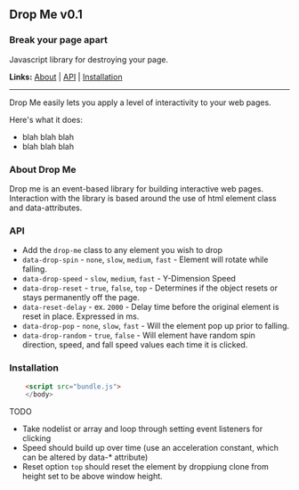 ## Drop Me v0.1
### Break your page apart

Javascript library for destroying your page.

__Links:__ [About](#about-drop-me) | [API](#api) | [Installation](#installation)

---
Drop Me easily lets you apply a level of interactivity to your web pages.

Here's what it does:

* blah blah blah
* blah blah blah


### About Drop Me

Drop me is an event-based library for building interactive web pages.  Interaction with the library is based around the use of html element class and data-attributes.




### API
- Add the `drop-me` class to any element you wish to drop
- `data-drop-spin` - `none`, `slow`, `medium`, `fast` - Element will rotate while falling.
- `data-drop-speed` - `slow`, `medium`, `fast` - Y-Dimension Speed
- `data-drop-reset` - `true`, `false`, `top` - Determines if the object resets or stays permanently off the page.
- `data-reset-delay` - ex. `2000` - Delay time before the original element is reset in place. Expressed in ms.
- `data-drop-pop` - `none`, `slow`, `fast` - Will the element pop up prior to falling.
- `data-drop-random` - `true`, `false` - Will element have random spin direction, speed, and fall speed values each time it is clicked.


### Installation
```html
    <script src="bundle.js">
    </body>
```



TODO
- Take nodelist or array and loop through setting event listeners for clicking
- Speed should build up over time (use an acceleration constant, which can be altered by data-* attribute)
- Reset option `top` should reset the element by droppiung clone from height set to be above window height.
